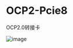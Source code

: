 # OCP2-Pcie8
OCP2.0转接卡

![image](https://github.com/Turnedback/OCP2-Pcie/raw/master/img/1587116753218.jpg)


